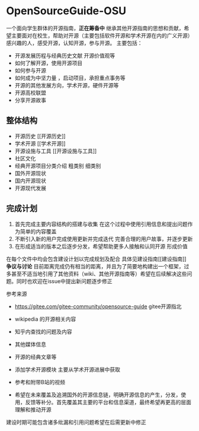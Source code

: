 # OpenSourceGuide-OSU
一个面向学生群体的开源指南，**正在筹备中**
继承其他开源指南的思想和贡献，希望主要面对在校生，帮助对开源（主要包括软件开源和学术开源在内的广义开源）感兴趣的人，感受开源，认知开源，参与开源。
主要包括：
- 开源发展历程与经典历史文献     开源价值观等
- 如何了解开源，使用开源项目
- 如何参与开源
- 如何成为中坚力量 ，启动项目，承担重点事务等
- 开源的其他发展方向，学术开源，硬件开源等
- 开源高校联盟
- 分享开源故事



## 整体结构
- 开源历史 [[开源历史]]
- 学术开源 [[学术开源]]
- 开源设施与工具 [[开源设施与工具]]
- 社区文化
- 经典开源项目分类介绍  粗类别   细类别
- 国外开源现状
- 国内开源现状
- 开源现代发展

## 完成计划
1. 首先完成主要内容结构的搭建与收集  在这个过程中使用引用信息和提出问题作为简单的内容覆盖
2. 不断引入新的用户完成使用更新并完成迭代   完善合理的用户故事，并逐步更新
3. 在形成适当的版本之后逐步分发，希望帮助更多人接触和认同开源  形成价值

在每个文件中均会包含建设计划以完成规划及配合
具体见建设指南[[建设指南]]
**争议与讨论**   目前距离完成仍有相当的距离，并且为了简要地构建出一个框架，过多甚至不适当地引用了其他资料（wiki、其他开源指南等）希望在后续解决这些问题。同时也欢迎在issue中提出新问题逐步修正






参考来源
- https://gitee.com/gitee-community/opensource-guide gitee开源指北
- wikipedia 的开源相关内容
- 知乎内查找的问题及内容
- 其他媒体信息
- 开源的经典文章等
- 添加学术开源模块   主要从学术开源进展中获取

- 参考和附带B站的视频

- 希望在未来覆盖及追溯国外的开源信息链，明确开源信息的产生，分发，使用，反馈等补分。首先覆盖其主要的平台和信息渠道，最终希望再更高的层面理解和推动开源

建设时期可能包含诸多纰漏和引用问题希望在后需更新中修正
